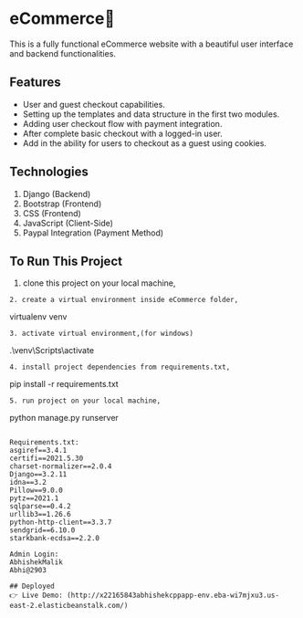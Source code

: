# eCommerce🛒
This is a fully functional eCommerce website with a beautiful user interface and backend functionalities.

## Features
- User and guest checkout capabilities.
- Setting up the templates and data structure in the first two modules.
- Adding user checkout flow with payment integration.
- After complete basic checkout with a logged-in user.
- Add in the ability for users to checkout as a guest using cookies.

## Technologies
1. Django (Backend)
2. Bootstrap (Frontend)
3. CSS (Frontend)
4. JavaScript (Client-Side)
5. Paypal Integration (Payment Method)

## To Run This Project
1. clone this project on your local machine,
```
2. create a virtual environment inside eCommerce folder,
```
virtualenv venv
```
3. activate virtual environment,(for windows)
```
.\venv\Scripts\activate 
```
4. install project dependencies from requirements.txt,
```
pip install -r requirements.txt
```
5. run project on your local machine,
```
python manage.py runserver
```

Requirements.txt:
asgiref==3.4.1
certifi==2021.5.30
charset-normalizer==2.0.4
Django==3.2.11
idna==3.2
Pillow==9.0.0
pytz==2021.1
sqlparse==0.4.2
urllib3==1.26.6
python-http-client==3.3.7
sendgrid==6.10.0
starkbank-ecdsa==2.2.0

Admin Login:
AbhishekMalik
Abhi@2903

## Deployed
👉 Live Demo: (http://x22165843abhishekcppapp-env.eba-wi7mjxu3.us-east-2.elasticbeanstalk.com/)
